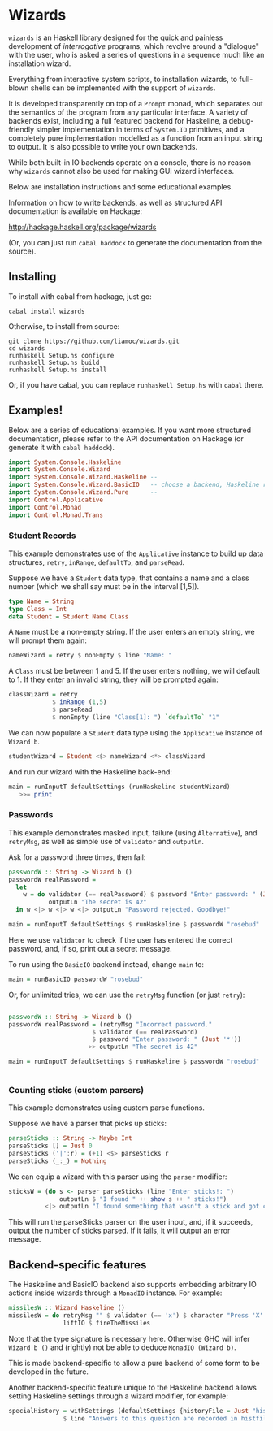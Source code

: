 # Wizards

`wizards` is an Haskell library designed for the quick and painless development of *interrogative* programs, which revolve around a "dialogue" with the user, who is asked a series of questions in a sequence much like an installation wizard.

Everything from interactive system scripts, to installation wizards, to full-blown shells can be implemented with the support of `wizards`.

It is developed transparently on top of a `Prompt` monad, which separates out the semantics of the program from any particular interface. A variety of backends exist, including a full featured backend for Haskeline, a debug-friendly simpler implementation in terms of `System.IO`
primitives, and a completely pure implementation modelled as a function from an input string to output. It is also possible to write your 
own backends. 

While both built-in IO backends operate on a console, there is no reason why `wizards` cannot also be used for making GUI wizard interfaces.

Below are installation instructions and some educational examples.

Information on how to write backends, as well as structured API documentation is available on Hackage:

http://hackage.haskell.org/package/wizards

(Or, you can just run `cabal haddock` to generate the documentation from the source).

## Installing

To install with cabal from hackage, just go:

```
cabal install wizards
```

Otherwise, to install from source:

```
git clone https://github.com/liamoc/wizards.git
cd wizards
runhaskell Setup.hs configure
runhaskell Setup.hs build
runhaskell Setup.hs install
```

Or, if you have cabal, you can replace `runhaskell Setup.hs` with `cabal` there.

## Examples!

Below are a series of educational examples. If you want more structured documentation, please refer to the API documentation on Hackage (or generate it with `cabal haddock`).

```haskell
import System.Console.Haskeline
import System.Console.Wizard
import System.Console.Wizard.Haskeline --
import System.Console.Wizard.BasicIO   -- choose a backend, Haskeline recommended.
import System.Console.Wizard.Pure      --
import Control.Applicative
import Control.Monad
import Control.Monad.Trans
```
### Student Records

This example demonstrates use of the `Applicative` instance to build up data structures, `retry`, `inRange`, `defaultTo`, and `parseRead`.


Suppose we have a `Student` data type, that contains a name and a class number (which we shall say must be in the interval [1,5]).

```haskell
type Name = String
type Class = Int 
data Student = Student Name Class
```

A `Name` must be a non-empty string. If the user enters an empty string, we will prompt them again:

```haskell
nameWizard = retry $ nonEmpty $ line "Name: "
```

A `Class` must be between 1 and 5. If the user enters nothing, we will default to 1. If they enter an invalid string, they will be prompted again:

```haskell
classWizard = retry 
            $ inRange (1,5) 
            $ parseRead 
            $ nonEmpty (line "Class[1]: ") `defaultTo` "1"
```

We can now populate a `Student` data type using the `Applicative` instance of `Wizard b`.

```haskell
studentWizard = Student <$> nameWizard <*> classWizard
```

And run our wizard with the Haskeline back-end:

```haskell
main = runInputT defaultSettings (runHaskeline studentWizard) 
   >>= print
```

### Passwords

This example demonstrates masked input, failure (using `Alternative`), and `retryMsg`, as well as simple use of `validator` and `outputLn`.

Ask for a password three times, then fail:

```haskell
passwordW :: String -> Wizard b ()
passwordW realPassword = 
  let 
    w = do validator (== realPassword) $ password "Enter password: " (Just '*') 
           outputLn "The secret is 42"
  in w <|> w <|> w <|> outputLn "Password rejected. Goodbye!"

main = runInputT defaultSettings $ runHaskeline $ passwordW "rosebud"

```

Here we use `validator` to check if the user has entered the correct password, and, if so, print out a secret message.

To run using the `BasicIO` backend instead, change `main` to:

```haskell
main = runBasicIO passwordW "rosebud"
```

Or, for unlimited tries, we can use the `retryMsg` function (or just `retry`):

```haskell

passwordW :: String -> Wizard b ()
passwordW realPassword = (retryMsg "Incorrect password." 
                       $ validator (== realPassword) 
                       $ password "Enter password: " (Just '*'))
                      >> outputLn "The secret is 42"

main = runInputT defaultSettings $ runHaskeline $ passwordW "rosebud"
          
```


### Counting sticks (custom parsers)

This example demonstrates using custom parse functions.

Suppose we have a parser that picks up sticks:

```haskell
parseSticks :: String -> Maybe Int
parseSticks [] = Just 0
parseSticks ('|':r) = (+1) <$> parseSticks r
parseSticks (_:_) = Nothing
```

We can equip a wizard with this parser using the `parser` modifier:

```haskell
sticksW = (do s <- parser parseSticks (line "Enter sticks!: ")
              outputLn $ "I found " ++ show s ++ " sticks!")
          <|> outputLn "I found something that wasn't a stick and got confused."
```

This will run the parseSticks parser on the user input, and, if it succeeds, output the number of sticks parsed. If it fails, it will output an error message.

## Backend-specific features

The Haskeline and BasicIO backend also supports embedding arbitrary IO actions inside wizards through a `MonadIO` instance. For example:

```haskell
missilesW :: Wizard Haskeline ()
missilesW = do retryMsg "" $ validator (== 'x') $ character "Press 'X' to fire the missiles"
               liftIO $ fireTheMissiles
```

Note that the type signature is necessary here. Otherwise GHC will infer `Wizard b ()` and (rightly) not be able to deduce `MonadIO (Wizard b)`. 
               
This is made backend-specific to allow a pure backend of some form to be developed in the future.

Another backend-specific feature unique to the Haskeline backend allows setting Haskeline settings through a wizard modifier, for example:

```haskell
specialHistory = withSettings (defaultSettings {historyFile = Just "histfile"})
               $ line "Answers to this question are recorded in histfile" >>= output
```
